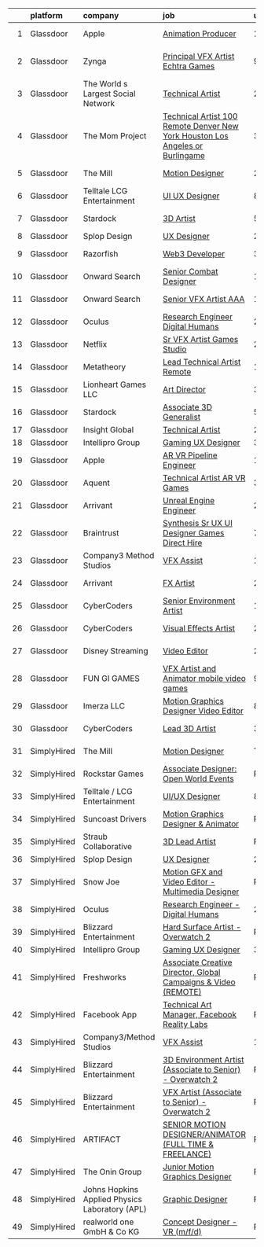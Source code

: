 

|    | platform    | company                                        | job                                                                                                                                                                                                                                                                                                                                                                                                                                                                                                                                                                                                                                                                                                                                                                                                                                                                                                                                                                                                                                                                                                                                                                                                                                                                                                                                                                                                                                                                    | update_time   | location          |
|---:|:------------|:-----------------------------------------------|:-----------------------------------------------------------------------------------------------------------------------------------------------------------------------------------------------------------------------------------------------------------------------------------------------------------------------------------------------------------------------------------------------------------------------------------------------------------------------------------------------------------------------------------------------------------------------------------------------------------------------------------------------------------------------------------------------------------------------------------------------------------------------------------------------------------------------------------------------------------------------------------------------------------------------------------------------------------------------------------------------------------------------------------------------------------------------------------------------------------------------------------------------------------------------------------------------------------------------------------------------------------------------------------------------------------------------------------------------------------------------------------------------------------------------------------------------------------------------|:--------------|:------------------|
|  1 | Glassdoor   | Apple                                          | [Animation Producer](https://www.glassdoor.com/partner/jobListing.htm?pos=126&ao=1136043&s=58&guid=00000182d9006645847c767c0c723207&src=GD_JOB_AD&t=SR&vt=w&cs=1_7f5cbea1&cb=1661498058636&jobListingId=1008071542905&jrtk=3-0-1gbcg0pjk2a6o001-1gbcg0pk1k24j800-ea0c393a144fa92e-)                                                                                                                                                                                                                                                                                                                                                                                                                                                                                                                                                                                                                                                                                                                                                                                                                                                                                                                                                                                                                                                                                                                                                                                    | 10d           | Cupertino, CA     |
|  2 | Glassdoor   | Zynga                                          | [Principal VFX Artist   Echtra Games](https://www.glassdoor.com/partner/jobListing.htm?pos=130&ao=1136043&s=58&guid=00000182d9006645847c767c0c723207&src=GD_JOB_AD&t=SR&vt=w&cs=1_5ec30b58&cb=1661498058636&jobListingId=1008075023804&jrtk=3-0-1gbcg0pjk2a6o001-1gbcg0pk1k24j800-17d460c6f555c914-)                                                                                                                                                                                                                                                                                                                                                                                                                                                                                                                                                                                                                                                                                                                                                                                                                                                                                                                                                                                                                                                                                                                                                                   | 9d            | San Francisco, CA |
|  3 | Glassdoor   | The World s Largest Social Network             | [Technical Artist](https://www.glassdoor.com/partner/jobListing.htm?pos=103&ao=1110586&s=58&guid=00000182d9006645847c767c0c723207&src=GD_JOB_AD&t=SR&vt=w&ea=1&cs=1_de13457b&cb=1661498058634&jobListingId=1008088590377&cpc=1160948BCBA38B5B&jrtk=3-0-1gbcg0pjk2a6o001-1gbcg0pk1k24j800-bf0921c90fd7ce58--6NYlbfkN0DSgjPPcnEdvoK3uuxfISLALE6pB1FR7YSHOr_tSg5_QGIhoz_2VqUepdcKLBLI_zS0AWypoy2BMJ4_DosLV7UiZm9ttBCjpd10nIK8arXd4CtTftfxm_7JkmIiQENXhdGcE_S4N7Ac2xUKOZp7EXvR4t_Kwr6nj42WCgQAd65FYbW3xP5i7EicfWBECmg2mkFMhhnsbbnMo2fksXnU_kYgKq5mpvHLcGQcy9RRsZQyiIdwbsG-cNCP1guvsS_vJogxhymqLXu_EO-NPw9l3YUXSmadSi-Yz92LGHzduEHHT5pG6EXEbs-gAUgo_zm21wFWtW0rJyuB8_unPvzhIsVyWbVyCDa9dgmwIBp7n-T1v3qMDOQGchAlbUt3T7Kb4-bjrFUpxg3R16B3yBUoRevQaD91ymsL0E2Kz0QXCuMbD3LqRrzW6uKg4UL7li8t0q6RPYbUbVRYXf9b4uoZpBFGiT5u1ST0eVBczqcbUDRrwUKVY5C4NWTdDZ-9HPwyz10dea2shGN2mOwQmF-TsrLiG61WxeNgToj6TtYo8WOvLVTjV4Uvwc-wwa6bPtVE4Df0dQYr7Ocu2F8kfRr0itxl)                                                                                                                                                                                                                                                                                                                                                                                                                                                                                                                            | 2d            | Burlingame, CA    |
|  4 | Glassdoor   | The Mom Project                                | [Technical Artist  100  Remote  Denver  New York  Houston  Los Angeles  or Burlingame ](https://www.glassdoor.com/partner/jobListing.htm?pos=104&ao=1110586&s=58&guid=00000182d9006645847c767c0c723207&src=GD_JOB_AD&t=SR&vt=w&cs=1_58b624c9&cb=1661498058634&jobListingId=1008086374102&cpc=32EE424DE2B657EB&jrtk=3-0-1gbcg0pjk2a6o001-1gbcg0pk1k24j800-def211a1335066d0--6NYlbfkN0BDp_epf89aHDQhKpPegNJQ_ldQpEFZQsM9OcONMGxWx6pU56EKHF58QjVdAUvn2gXbpX5DWfMJNO4kpapWWpE3dw2mRnYK8dMWuRa4JdVCszmjB7tOUk65xjV52BcSMEzn6JL6_0E-7pItqZZBZCKxa7CYYrfTKwGjmwminsvMnwzapH56UNRZhiSsxQSuP3PjCRpMZkQm3YOHHJFpK3OXD6rXYI2Ri5_1yqr4UtDy-0PsBlSZdBbbpEcNOPqjvfPcecHq24OYgIZiTHu9Yoxv7vg-iBS-uatgjK3Aemdn8djmLHjuioLGWU_gbLMcSKx2COxPW3S-9tBICUgdgKPaMunnptLm2TKIiFBlhsOHPYlq0eQsS1PfAY3ez2KsPKysKRE8qWaLvacG22WT0K9anuLuL96vATrahVFT88T-ys5q-wLnVUhqIJ3m99_PXn9VP06PD9g_55IaySB0wlMWvkqFn7O9XEMzjnq29LIk4Q21FmSMRsMxt8QosdHRLCBzfHwya0P2AVVr-0KkdsWv5uRn6b6GSPmacLyFNxPc3Gi82B7R1IVcnm33_df30OxpXbU-uYH46A%3D%3D)                                                                                                                                                                                                                                                                                                                                                                                                                                                                | 3d            | Houston, TX       |
|  5 | Glassdoor   | The Mill                                       | [Motion Designer](https://www.glassdoor.com/partner/jobListing.htm?pos=117&ao=1136043&s=58&guid=00000182d9006645847c767c0c723207&src=GD_JOB_AD&t=SR&vt=w&cs=1_14514a28&cb=1661498058635&jobListingId=1008095533550&jrtk=3-0-1gbcg0pjk2a6o001-1gbcg0pk1k24j800-1a702bf5e3ef25e1-)                                                                                                                                                                                                                                                                                                                                                                                                                                                                                                                                                                                                                                                                                                                                                                                                                                                                                                                                                                                                                                                                                                                                                                                       | 24h           | New York, NY      |
|  6 | Glassdoor   | Telltale   LCG Entertainment                   | [UI UX Designer](https://www.glassdoor.com/partner/jobListing.htm?pos=118&ao=1136043&s=58&guid=00000182d9006645847c767c0c723207&src=GD_JOB_AD&t=SR&vt=w&ea=1&cs=1_b3b368f6&cb=1661498058635&jobListingId=1008077348225&jrtk=3-0-1gbcg0pjk2a6o001-1gbcg0pk1k24j800-d5910ed26c772035-)                                                                                                                                                                                                                                                                                                                                                                                                                                                                                                                                                                                                                                                                                                                                                                                                                                                                                                                                                                                                                                                                                                                                                                                   | 8d            | California        |
|  7 | Glassdoor   | Stardock                                       | [3D Artist](https://www.glassdoor.com/partner/jobListing.htm?pos=125&ao=1136043&s=58&guid=00000182d9006645847c767c0c723207&src=GD_JOB_AD&t=SR&vt=w&ea=1&cs=1_58155433&cb=1661498058636&jobListingId=1008082401605&jrtk=3-0-1gbcg0pjk2a6o001-1gbcg0pk1k24j800-1d119b2ae0e00642-)                                                                                                                                                                                                                                                                                                                                                                                                                                                                                                                                                                                                                                                                                                                                                                                                                                                                                                                                                                                                                                                                                                                                                                                        | 5d            | Plymouth, MI      |
|  8 | Glassdoor   | Splop Design                                   | [UX Designer](https://www.glassdoor.com/partner/jobListing.htm?pos=115&ao=1136043&s=58&guid=00000182d9006645847c767c0c723207&src=GD_JOB_AD&t=SR&vt=w&ea=1&cs=1_331469c3&cb=1661498058635&jobListingId=1008089085671&jrtk=3-0-1gbcg0pjk2a6o001-1gbcg0pk1k24j800-ac302831dc49789c-)                                                                                                                                                                                                                                                                                                                                                                                                                                                                                                                                                                                                                                                                                                                                                                                                                                                                                                                                                                                                                                                                                                                                                                                      | 2d            | Remote            |
|  9 | Glassdoor   | Razorfish                                      | [Web3 Developer](https://www.glassdoor.com/partner/jobListing.htm?pos=119&ao=1136043&s=58&guid=00000182d9006645847c767c0c723207&src=GD_JOB_AD&t=SR&vt=w&ea=1&cs=1_40b02c72&cb=1661498058635&jobListingId=1008087508219&jrtk=3-0-1gbcg0pjk2a6o001-1gbcg0pk1k24j800-7b766c2d15860a02-)                                                                                                                                                                                                                                                                                                                                                                                                                                                                                                                                                                                                                                                                                                                                                                                                                                                                                                                                                                                                                                                                                                                                                                                   | 3d            | New York, NY      |
| 10 | Glassdoor   | Onward Search                                  | [Senior Combat Designer](https://www.glassdoor.com/partner/jobListing.htm?pos=107&ao=1110586&s=58&guid=00000182d9006645847c767c0c723207&src=GD_JOB_AD&t=SR&vt=w&cs=1_549818cf&cb=1661498058634&jobListingId=1008091252349&cpc=334ABAF5D42DC775&jrtk=3-0-1gbcg0pjk2a6o001-1gbcg0pk1k24j800-372837881576fc2b--6NYlbfkN0B7YoEZZ2QAGDyEGGmBPAUWSHc1Mt3sMCn9FehKcWA3w0R0aH9tn_iPRcrT6N-MqNQFAKWf5_ShXzFf8lpLuS_sW7r3j_xv8D7gzPD7nAFD4ZI8P0cy_FxVB13Cb06VikpK3QmtaYmjCyx2C17ebF3fOSUMMWVTrqEjyxeteEG0Q9xlilN9XtWo-WXs6n9gePJ2JzVxoNoSzOmn1ZmDjduWcv2mTQ5Nz79FMgpAGyblKFwe08Loe6RYiw52j0tnZiSLHVt_7ate-g1IgEI_35XGW0icQMe-GPh_woyNZC33Hn9oWVJ73WjxulsMx3M1xmTw8bFDlFRGCaFjf7nN5fb_CsuLrE1wW6_hjvCNu2C-5NhUZn3s-kN_c7L2ODMuAp0cgLoOoRXhl1qKgmwktBfqHbgSD1CKVIgOzh2X_XKxAhIbIxSGXtnVpYXNExikUdkYzATcr8Xo5Pi73QjnS52N8WWEQZ3vK0z7BCIt5OhflX0-khAqznjXDLgmD2jUTCuy6gvAZHyeAeG7snekRAoTZo1ed6crw-yjWnpLAyrvQm56mcEZUfqWE3gDs0N1Xj59f8bBO3qvpVp4dMmaT1wCwqUW646sEZryma1K_y4OzVrEQgTFcXzwheffTOOuhoS6gvnrD0E2ZL2QOMG5V3C-qbRPI8qiiPCwVvUrLnoh9T6ZHZkxZ3p0LzuQzP0O_MVdnXngkkRTPG1Uh2u7h0gDVzCTTmHZmMm7lXtmLQutckcb5k7d2-Uarc7s5Di_0BH3tNOmlaQz_mIJpFugQ_cwlNujiAsJvkaFlJasvdvz_-i4JHgnRqR-qfZyX-tp4nsIgMVYJveMqdPVY-bNmJG1oD-Nyl5aTliAS6aKw0xkEFD_hQDAZcaF4-Szx6dWk66licbLFyUePe2QfMm-bRsnfi3mp-0H2iyPfg4spmDvPfCgxIvCl6XY1IxMcLFpCtfZ28eIjbvBTDjtOnpbQEjxLMgUm_F1pk5yv9fhuuf4KA%3D%3D)                                                                                               | 1d            | Waltham, MA       |
| 11 | Glassdoor   | Onward Search                                  | [Senior VFX Artist  AAA ](https://www.glassdoor.com/partner/jobListing.htm?pos=110&ao=1110586&s=58&guid=00000182d9006645847c767c0c723207&src=GD_JOB_AD&t=SR&vt=w&cs=1_59ed10de&cb=1661498058634&jobListingId=1008069771850&cpc=AC285F3A3ECA6BB0&jrtk=3-0-1gbcg0pjk2a6o001-1gbcg0pk1k24j800-8e88c78bd57d52c8--6NYlbfkN0B7YoEZZ2QAGDyEGGmBPAUWSHc1Mt3sMCn9FehKcWA3w0R0aH9tn_iPRcrT6N-MqNQ16bJpm61yEj18h3sf1ASSNzPxZ_bpPPWZXMJyXTzgJ1C8oBfrqLzyltKdMBBomUQSrR_lwK1BStOglqg4Tes5iySmQZh2O5qA2h_pfhos9CH9iCJ4apEvTjVBiOr9N711mtF3W7yQsQDSZHSIZQ4tOyKp0XK3HdrXI-5nvN3saR0eWo6I1iuSbtHpyWMwKeKZUefgACpoHnOu-1SXmr_peQsh-8YLhM_83VTkzHIZ43i4LisAEJ6dOVaIoQJMUtT7N9EgsL6IU85ypWPYp11rXLZlYOj6zb6nRQCZXGQ8DPW9F5vuQ9nY7wmezYyqyucAXi-qdkU6BBziTt7YE69weHsEL2PS9evheInZp31WnZTH1KjTp85Li1YVU2Qa0i9Cc3yPvHQQY_JlxL7OfWnrYmPEhfnVPSnTDaqygDid75cyO-sFObWMnjCpAjvWFsQdS9abAYHkNzXiPbbXVCsQg3R9uuH0ts0yqYNt1k-OiKKFY7b0Rj3CLtduw3qA2eK7hs6Dh4co6bmbGPkERju9Of330b5nTHipRxi_7SdOKMfl6zn34hgojjzG7sXGwslls7rJnqHJsZXNaSNAkTmvpWuus6vbAE2Gl9VQGInCDIPDA7hU5hyURvtHAmn6Y7EcprQohpT1iPO4vZJbHK-EdBoZYj5X_t5o5u6JfE847Ob465Xw5PooFSzlXB4oGMMxCutMb6bRnWIBJN-l2pg_6VSua5oHjK7lzdgOR2g3IYu8xk7zMwZa_NQd2yTwafvDyLfsSbSy11tCX_SUS9t_EvWskLZNh_7zX_UcEeXlmPdPb5qSxH88gGMpcJEtF6Ow11UGRna1TfmoFAS2H2Ty_r39aNsHM5JGWEhFvtxAHgHwVfifks3XXvMQbevcaZrF2EVEavest3qmrRrQ-KVvuiI-D8-cBXSeJsPc8fdzUH8-1JPts9w7)                                                                                          | 12d           | San Ramon, CA     |
| 12 | Glassdoor   | Oculus                                         | [Research Engineer   Digital Humans](https://www.glassdoor.com/partner/jobListing.htm?pos=102&ao=1110586&s=58&guid=00000182d9006645847c767c0c723207&src=GD_JOB_AD&t=SR&vt=w&cs=1_fd5e9d8a&cb=1661498058633&jobListingId=1008089729839&cpc=1160948BCBA38B5B&jrtk=3-0-1gbcg0pjk2a6o001-1gbcg0pk1k24j800-1170e5d7079d50e6--6NYlbfkN0DYl4UJW4r1Vl7FEn6T9F-rD9lpC-0oMJVSiWjK_MGUd8e8cHXcpv6KPyjLHZEfqkV4p65aMquXS_Tha0gFEDxZOnAV11vEqSToC59802VSRlDBaKEMchypUM2VtA7u5cIiOei95uzPArMQ5T1ZiEEvzbMwVVSLT6eOjxuTzllhC1NNapf7Iseb0cQxJqEQuv8dkYdOIv9LArPMiQ3KO1wkzEMRUL2d3otTV2VWMZ0FPu-TdUQdNECOMLZc8FX2YVt2P_mwW8m1C_1Xfkm1pJVT4OXEvFq_SLMHp-tXXHU2-PpxRF6dlgAyKoKyVJT7ymGjkwZ9rf4g0bv5a5ixDNl5oxKTd8DQIeH-n4WvcOg9WK19sZRI_RW_GkdVp2t8azNE-qqyiM9eQvNFzQ8PGk6Hzi0IDfCoeF95DUPaqxOmK-Z3FLrchIGxb9xa4Rr33Ue99FCg5y1Ic6g2gg6MZfSEv-uFK97LpDxQeEQf0dDi6yQmzfgeRQBQOGTRuiCBK54XbDAM6jmqH7Aw0GcryCEcRmOaDlu67z4k4Vtw99lu2m-ZNcXvMdFqnKbNY1LBZnID-3tw3aqj8_lY1OKCB_Lxz1dpjFbfh4JyoGpdelQssgLn7GrJZgRZiYqbriO7wKdbHwZozJJJv3c7RL9Tuj5TaZ5XSEf993F3QbF8LJYy6FjvfxHv2MBuKW6ZoqeR8Zc4PQpyHT4ftJuBZa-4bNXFQb8pEaGB00Gz7X3dLRT0u8n5DZoHTLzBTSqLuzaMSOXc0H4DmHjlhtDouJx80HLTIde87X35nvB5JIx0nzkh6cwz8KuKwcAI7Llbv4GjPZNSuizoNJO6gkjcLmvZjT7yDtSmw93vzE6TLVpLOEGnzoGpBoqo5O171o9dF2sZV8DkTYJ_Jmppc5fjy0Gn1IHc0bjnz82Bje-X28FftJ3CB6nlV9wQlR871O9y9OTbiXQes_toI37SvlAUXBF_q1CtjfKiXTvFMfMTKYMGbv3181QfSmxLk0OHOzT7dXjsEGAANRLX65sTmWLMf77IzHfvf-Lxz2Lgs8GM5sp9bVZedMo0TYSnD65Lbdp1tmHR0Sg%3D) | 2d            | Sausalito, CA     |
| 13 | Glassdoor   | Netflix                                        | [Sr  VFX Artist   Games Studio](https://www.glassdoor.com/partner/jobListing.htm?pos=114&ao=1136043&s=58&guid=00000182d9006645847c767c0c723207&src=GD_JOB_AD&t=SR&vt=w&cs=1_3fcab286&cb=1661498058635&jobListingId=1008089697723&jrtk=3-0-1gbcg0pjk2a6o001-1gbcg0pk1k24j800-164c32bbb8b126c1-)                                                                                                                                                                                                                                                                                                                                                                                                                                                                                                                                                                                                                                                                                                                                                                                                                                                                                                                                                                                                                                                                                                                                                                         | 2d            | Remote            |
| 14 | Glassdoor   | Metatheory                                     | [Lead Technical Artist  Remote ](https://www.glassdoor.com/partner/jobListing.htm?pos=129&ao=1136043&s=58&guid=00000182d9006645847c767c0c723207&src=GD_JOB_AD&t=SR&vt=w&cs=1_29213624&cb=1661498058636&jobListingId=1008092214789&jrtk=3-0-1gbcg0pjk2a6o001-1gbcg0pk1k24j800-aa0b098897cab1cc-)                                                                                                                                                                                                                                                                                                                                                                                                                                                                                                                                                                                                                                                                                                                                                                                                                                                                                                                                                                                                                                                                                                                                                                        | 1d            | New York, NY      |
| 15 | Glassdoor   | Lionheart Games  LLC                           | [Art Director](https://www.glassdoor.com/partner/jobListing.htm?pos=123&ao=1136043&s=58&guid=00000182d9006645847c767c0c723207&src=GD_JOB_AD&t=SR&vt=w&ea=1&cs=1_34e0fcc9&cb=1661498058636&jobListingId=1008086872885&jrtk=3-0-1gbcg0pjk2a6o001-1gbcg0pk1k24j800-9319812dd6992a5a-)                                                                                                                                                                                                                                                                                                                                                                                                                                                                                                                                                                                                                                                                                                                                                                                                                                                                                                                                                                                                                                                                                                                                                                                     | 3d            | Atlanta, GA       |
| 16 | Glassdoor   | Stardock                                       | [Associate 3D Generalist](https://www.glassdoor.com/partner/jobListing.htm?pos=122&ao=1136043&s=58&guid=00000182d9006645847c767c0c723207&src=GD_JOB_AD&t=SR&vt=w&ea=1&cs=1_61bcd698&cb=1661498058635&jobListingId=1008082401598&jrtk=3-0-1gbcg0pjk2a6o001-1gbcg0pk1k24j800-484821df94f7afe5-)                                                                                                                                                                                                                                                                                                                                                                                                                                                                                                                                                                                                                                                                                                                                                                                                                                                                                                                                                                                                                                                                                                                                                                          | 5d            | Plymouth, MI      |
| 17 | Glassdoor   | Insight Global                                 | [Technical Artist](https://www.glassdoor.com/partner/jobListing.htm?pos=108&ao=1110586&s=58&guid=00000182d9006645847c767c0c723207&src=GD_JOB_AD&t=SR&vt=w&ea=1&cs=1_627f93c1&cb=1661498058634&jobListingId=1008089017679&cpc=654405A9B1E0A9F5&jrtk=3-0-1gbcg0pjk2a6o001-1gbcg0pk1k24j800-a7fbde667ab2a6fc--6NYlbfkN0BKkHZu3wF05EeDimN_p6sYpKCMArvwa95YdH7UpkaBCuXZAtggzO9lGKJZ-EjBDGEdbzM3gPxmlHuICIvOs2FJwMgv4uDhyZtWA_QXg6qexwF2Un89w_ZzG1o_phHsJbMCWJ0eaglmcYnIpDVJcUYPOdMFv_0U6dWcDoK4LiIZ9RnNRVmPJZ3cBoofKbpM5IqqKEKCsP3nvooo-i3jZakXJesGFg1LGB4qj359lwIM3dEfUxYAcRBI9wmH0U1bmifZhcjm4cSKnv0yj_RQRo8i1SgVPJIreWPLHAYJ06s8GCJ7QWxJVSpBYT9GCjpKGZLaY4KEeMm2PfEf6vNiohcK2yE3DavrGutFw8rTKus0nXWFnYALF-i4J184qIzt8oGskgR03ESNrto7dYEZdtc_LoBI_5LyQ4usB4MebAPiFBynF5OGMBlkVc3M1YW0Wn7C6imQu-r_wg9mkqYz3uQYPgdwWxaFXRo8tvDyHnoptQ-mSyk5IWPWn3684KTi-Xw_HiStnOi_ZQ%3D%3D)                                                                                                                                                                                                                                                                                                                                                                                                                                                                                                                                                                                                | 2d            | Remote            |
| 18 | Glassdoor   | Intellipro Group                               | [Gaming UX Designer](https://www.glassdoor.com/partner/jobListing.htm?pos=116&ao=1136043&s=58&guid=00000182d9006645847c767c0c723207&src=GD_JOB_AD&t=SR&vt=w&ea=1&cs=1_3c882ab7&cb=1661498058635&jobListingId=1008087209938&jrtk=3-0-1gbcg0pjk2a6o001-1gbcg0pk1k24j800-932c83873ce55dee-)                                                                                                                                                                                                                                                                                                                                                                                                                                                                                                                                                                                                                                                                                                                                                                                                                                                                                                                                                                                                                                                                                                                                                                               | 3d            | Remote            |
| 19 | Glassdoor   | Apple                                          | [AR VR Pipeline Engineer](https://www.glassdoor.com/partner/jobListing.htm?pos=105&ao=1110586&s=58&guid=00000182d9006645847c767c0c723207&src=GD_JOB_AD&t=SR&vt=w&cs=1_a4c605da&cb=1661498058634&jobListingId=1008068025666&cpc=654405A9B1E0A9F5&jrtk=3-0-1gbcg0pjk2a6o001-1gbcg0pk1k24j800-3e31f7e030a619a9--6NYlbfkN0BvKrLyj5gPmtZO9T8euul8TCxuuKNOtzRJOomxnwSEodTz2Bc-sPZl1dBMH13w-jOn-z4oREFcRMKxAO_d9jckgdAmZNeCH-vBMb5EZYWWQn24NRKpSKGkgq8Fq87y_RqJ-aFc0OpujB-kyuL0R_EaAYBNg7OCR3OEqNr7_vy0sPy-3O13pF92_zC9vQEWLFcUtgsnBK3lUxTlGnmTjR0ikhR48TZvqBLJBk8yvaVDN62m9goQIUiV682ndh2qhjKx6EDyaH0a2bqF-G1NPn5LdtZtpCrBtCSeXII5Wv7o_zDx9u6L3mRacVKk7Adf463dEtJPcXsBlEyNIhdKlBsim7rGfN1nJYZtdBnuuWYEvQOil_4yu-u_QxU-OCgM_LIxgCoERAz4zwqb0vvYdVo5ZlnlzO9UH5Xo5LY6MlJ0O0SCkIgOmpf19w4F3bj9aNYE1umXdVI0OG0pgHtp2hgLK5SeSiPKMi3HIYizE523KVoW3kKttHqHI8CiKzjPEvAJD6MInNe9Hm6arvHLSre8ot9n0KQG7q4e3QtuR0inSWrRFSMROafX9cUI3SbfGhr6o9EK5ErVg_Aq5H7zpnaPDOjPZsTZmnhyBUYex2_NrHiYmaP74fVyuum4CZ-bcZmZd-xmOkFoh-32xVNN886sQn1lmZ72NnSwEgBWJVjBuY9a-a1xTcyXrKZILiLtWWg2j_xXKYErdsYX-Q5-LIgZSWIAQPjKfLKSetdXrnfmJEeztLhbgsLzf50mLtVW2uiP5_TLIBAhdc_FhuLIM02uaEvyoFjerQ3TJbCPPLpqzOwH5trJNKz3tQxlk-YV4GSnWgb_B8obm7v4Knm5JPRpFebe5nhN1wUIRxDUNPwhBPaeK-UYqXfyTvkr94mennBw0llQBFU_zxffxOQ4HNRlu_WsLIe_ZrXrCae-jHsWAUR7UgiOO3VL2YUOk-iwMpc%3D)                                                                                                                                            | 13d           | Seattle, WA       |
| 20 | Glassdoor   | Aquent                                         | [Technical Artist   AR   VR   Games](https://www.glassdoor.com/partner/jobListing.htm?pos=112&ao=1110586&s=58&guid=00000182d9006645847c767c0c723207&src=GD_JOB_AD&t=SR&vt=w&cs=1_49ef39d7&cb=1661498058634&jobListingId=1008086772700&cpc=334ABAF5D42DC775&jrtk=3-0-1gbcg0pjk2a6o001-1gbcg0pk1k24j800-805c6dc44424477d--6NYlbfkN0DMrcEu7yrtATojKJA7cEzGQ3FdRGWLh0CZQInL4ECGI9gD0Wolx9R2v-Aex0-GK04kX544nbyaW8s9dJMvki_EvMa9Eu9YOZ67GwZDVQ-SrtZz4RE7f7IMD1UDg3oTKhtW5cUM0rLbsBONJC7MU7sMEoupUWqvRo1LSy8_VR_X0Bud8kzNmp5KLWVskrbQlvmBhsZVqGaUlwHcnZAYHAA2kAaryUCZBf5lZIb2R6BT7P3KevmTQXkSlboexX0l845Qn-hciKoPI0_l_VorewtOHEq6PZlYRTWrm6kI5Si3UsTszfL667w7IRi3E1N1lLQiMti-jpR__wSAZnVOC_ArX8-y3rzSPoy8_Dqj9kCKUab4TQ8ZjceKoR6uSfG9BgWhbe-aia9Q3gFAOZzpERzTPLUisVkIj673kJGqjxZnahXGQ41YzPmANwn7s-Bd4My7m12QTCrEMw%3D%3D)                                                                                                                                                                                                                                                                                                                                                                                                                                                                                                                                                                                                                                                   | 3d            | Denver, CO        |
| 21 | Glassdoor   | Arrivant                                       | [Unreal Engine Engineer](https://www.glassdoor.com/partner/jobListing.htm?pos=101&ao=1110586&s=58&guid=00000182d9006645847c767c0c723207&src=GD_JOB_AD&t=SR&vt=w&ea=1&cs=1_483adb6e&cb=1661498058633&jobListingId=1008089802825&cpc=280AB1FAEDD8D536&jrtk=3-0-1gbcg0pjk2a6o001-1gbcg0pk1k24j800-e5217a312dbf1f02--6NYlbfkN0DSgjPPcnEdvoK3uuxfISLALE6pB1FR7YSHOr_tSg5_QCn410VK5Ds4bQGcKtrI54-qYzWIzv5NJktXftqy8THeu3kw2y1ZXJJCQPvuQX0JTWIj6-QFbOlGSdn-436E-Z4V0FA4BnNAx_k4fyA4im-CLpqIae37JPEZYCNJ-RNTR3pjB_aoZ74GE04ZFeFTGE4H5jvuWr-hO8ou1iNlm63n3ztMD42ixv22Oq33wpNTcHjJ45oYmjI4p5ZmGqfOdzuL3bnE5b0dGgOZLkFK7RE6ozBx4pMhgySRbb-E0GxG0rcl-5WA9gcjUqvrDvFJgSKDu96XSB8sw9h6X7e3G21CSqvFFga_vluhVqBHw5R34NgoXdYwjc12mhEGAFnCNKOdNqz7OevATKkNkfxEKP6A_rMHMYVzS9E1_-vQMA5f95TSIAVXLeqInE0ehMNZdAr8ZD2DnCebv84b7eTR-14gOhYovXKDwad9hlEQ-5_jL5CdqXZCM4fxgbYlUhv5lhvSKObMnRgcNEbOo_xUpEk7IW-n2bzn-TEKtLpHTESshvvdJ29dW_Ba8ial4P95XPE%3D)                                                                                                                                                                                                                                                                                                                                                                                                                                                                                                                                        | 2d            | Los Angeles, CA   |
| 22 | Glassdoor   | Braintrust                                     | [Synthesis   Sr UX UI Designer   Games  Direct Hire ](https://www.glassdoor.com/partner/jobListing.htm?pos=121&ao=1136043&s=58&guid=00000182d9006645847c767c0c723207&src=GD_JOB_AD&t=SR&vt=w&ea=1&cs=1_e698ec4e&cb=1661498058635&jobListingId=1008079231778&jrtk=3-0-1gbcg0pjk2a6o001-1gbcg0pk1k24j800-c6b65c1bded44c5a-)                                                                                                                                                                                                                                                                                                                                                                                                                                                                                                                                                                                                                                                                                                                                                                                                                                                                                                                                                                                                                                                                                                                                              | 7d            | San Francisco, CA |
| 23 | Glassdoor   | Company3 Method Studios                        | [VFX Assist](https://www.glassdoor.com/partner/jobListing.htm?pos=124&ao=1136043&s=58&guid=00000182d9006645847c767c0c723207&src=GD_JOB_AD&t=SR&vt=w&cs=1_52968c2c&cb=1661498058636&jobListingId=1008072978270&jrtk=3-0-1gbcg0pjk2a6o001-1gbcg0pk1k24j800-ddbff146cf3d76c6-)                                                                                                                                                                                                                                                                                                                                                                                                                                                                                                                                                                                                                                                                                                                                                                                                                                                                                                                                                                                                                                                                                                                                                                                            | 10d           | New York, NY      |
| 24 | Glassdoor   | Arrivant                                       | [FX Artist](https://www.glassdoor.com/partner/jobListing.htm?pos=106&ao=1110586&s=58&guid=00000182d9006645847c767c0c723207&src=GD_JOB_AD&t=SR&vt=w&ea=1&cs=1_6e0de2d4&cb=1661498058634&jobListingId=1008089276372&cpc=FD1C1DA32C38CFA7&jrtk=3-0-1gbcg0pjk2a6o001-1gbcg0pk1k24j800-63f6abe0f7fa3840--6NYlbfkN0DSgjPPcnEdvoK3uuxfISLALE6pB1FR7YSHOr_tSg5_QGIhoz_2VqUepdcKLBLI_zSNe7A9t63R-AVEXVyTMax4gsRIVP6c5LkFyiNbEM12V4a2la9olLBzz3QZmkD5KgKtagPIHT5QMclNF3qgczJC0_mR6EfjmwW3Cdw7voeZHg2qdOqKRKvlp3rBtfkp-dvnucmA6kJVp3uwTROKrgITCWCcwcF5Z7o1pX5IAeMMHnfidF8M05srYhj2719H9rgaSI8JDjayWY0VDqCu5eRC-jjVaJrOTYR5XDEp8U64-ipG2RcaVN94KilKPFTql-2F9y3aHdU_Gdu3ikp0TAhpw7Xm1gssk-hesJgssxnWcDTNiWKaf3gEchRUjgctGGG7XtY0Nuq-YO-HHT-SZR3K0ahNXIx7gqK5EqH4Ee01K5nx3oAYtDSOU_xK4OhabicGYJl2Zwc_UEsm3yMBUu9g1Qw1_hlMRQuQhgn6_WaOpE4krhA_zkuOnmEhts4oV81r2qgfqiZ13zg6ADa45IbeAKDSRGNmG94__rRgFere4-l0IoKJdHchgbPuixIu4UfAnff3FjK6tA%3D%3D)                                                                                                                                                                                                                                                                                                                                                                                                                                                                                                                                       | 2d            | Los Angeles, CA   |
| 25 | Glassdoor   | CyberCoders                                    | [Senior Environment Artist](https://www.glassdoor.com/partner/jobListing.htm?pos=111&ao=1110586&s=58&guid=00000182d9006645847c767c0c723207&src=GD_JOB_AD&t=SR&vt=w&ea=1&cs=1_731144ae&cb=1661498058635&jobListingId=1008092505246&cpc=C4A69CCDBB3B9599&jrtk=3-0-1gbcg0pjk2a6o001-1gbcg0pk1k24j800-67010478ad73f9e4--6NYlbfkN0CpFJQzrgRR8WqXWK1qKKEqALWJw739KlKqr2H-MSI4eoBlI4EFrmor2FYZMP3muM3jkSjwsaQaJb386gmyAM_wMXXOHMnQKhlmySIPD0xjVEPRX1PdbWr9IL-nR75FSsSOR4guHXMGhM7QxbMN2B0U0CPKnb4jRT9oN_eO2UNzYNFKzJCswlbvu3CeIlS1ZDikrQYShRttweD636OGbhLhqYOeoK1yfcESb5l4-TAbOYIgjZ7DNipkH_ycX4OFwRCUrkjyrM8LSh52HODzMCQegaD0Db3QSKdjBoK9xi7LFps2O84HOfmikmAtgvhwrN54dNEfRiHfRHTgkW8YZgceXTwZ0Ggu51lrh3WzjLqVre1uKl0_aVyQiBfnusXvlNqhhZcdr9o_iIBlJI7H4Es0_ns7cMUg-JvldLapQGHbpV9YNxnQ3clGPPKytFeaIZZx7u4u8c8688tU74PLAPgu28HreIVv_iMMgPQ_9jfYn900Yp-_RXySVIUfOlJ7Fe9VWOp8Tk5iiq3E-3hH8iso8Ubn5Y9lkf0yK1YkqVmd-aMcK2VbYf9eTP2vlR5FKY_77sOriiXUKqUuGv73nzK5CGIuggGm7OCjhhXXb8jdrfblzMufz6LTJ7NNdZDihGzGTtNkojYTK5O64MB_R86eUtkoYdt1wiOkLn71DZ9L_jdUdZm5-p5mLmBpRKgIuQHmHl2WOf8p4VMcQCdk-2v-u5d6RoN4m1nH2Dla-Z6Ax6aQf78k4f6-oUlEnDjmX-fMfunaTCXUE3TAwo-94YUYsEgaFjxZ3dVu0mMnRq-Qb7dvoF11e5RDMuW1CLA6mRNgE0xHBHEM5WEc3G7vF3ZSVbt25TNEE1CK27c2n8raWQI1nOm8d1_11bKSvt6Mw7nzjBTrURhDijLZShEnGKrLUoYN9swzjwx95Zsv7W_cjyl6QqlXuEWwr3X4D9bmribVC9I0SrlI56XjycD-6HwR)                                                                                                                   | 1d            | Eugene, OR        |
| 26 | Glassdoor   | CyberCoders                                    | [Visual Effects Artist](https://www.glassdoor.com/partner/jobListing.htm?pos=109&ao=1110586&s=58&guid=00000182d9006645847c767c0c723207&src=GD_JOB_AD&t=SR&vt=w&ea=1&cs=1_b0a350d6&cb=1661498058634&jobListingId=1008095416244&cpc=334ABAF5D42DC775&jrtk=3-0-1gbcg0pjk2a6o001-1gbcg0pk1k24j800-c560cdef6aa7b637--6NYlbfkN0CpFJQzrgRR8WqXWK1qKKEqALWJw739KlKqr2H-MSI4eoBlI4EFrmor2FYZMP3muM0YFdWmT9tyVNqw68Sp-hmBZCNE2lgdlRC8IH4vLtiAdXJ7Qe3BZOKH8LkqNcN5a75H3IE_o0j9LY8YpJfip6GLNq7wZVIqN0Nhjc8OPvUWqeKt43lwq0whwlySNqBZmR5GhdMaU3FEja4OvW1-wn8MJBxiwLYEBALEpzs3UkHKjPa7UQ0G7hmFi3pBRWvnDOXfTYhhbP8BDnJmr68KSrZ5QjUmwI0yCM0JZkK64h5dQAGh1RhxbUHJ4qcabP4TMb_ZvQ-RgxCoFPn6e5LcpXYRd9tjQPnmjIEFKETx8k5Ir2FMxEc6SHEed_0WhaPjEoWjBzgBrtCcne98jc6LalV01gN-hG37rhMWr5Botm_VLCVhYnkDynZi8JwMa_IsHSs5ktPNmQzpf-COOPcZjTr_8Jztfp7mlFIeIQOQBJ2CT_9aMKdv00hQib23ijUiDHukR0jkYhJRphB2C4juBRk1tS-scQ8RHfFUgMEZ7olYAbfmOVBazWurbR7xSmCZhyMZNx7sT_IMKx2SWrbFSNb9gCj-d6LagRvXwNQyGkDx5A63kpnCMWgDqYlWTPFczZ7sB1aC-xL4AsJrMfJlJLrmR_VsOmDVYV1C_L1fmg4EURRDlxZze1NdntWcmMf1IvKv3aRp_a7_lWqi7vj82MK06dty32Z0jUHgX8SixJnnt5fLyac2Cfsab-aYFSs3MfPhscoI52n5tcKs4YahF9JLewb8aj5KbNKkzbj2nPASog87TZRGbv2bwZ2AAovKVN8ylY1Ovt90uPOoR6-T-HCS6GUVnQe7HIo3oyy3R5MRoDRjld5SB53TbjusXf-hpOKdfOZqqstqMix1fceLLZfCWmLEMQQI5GpupX-bMrEzuYbaPMH4ArITx52-Z6frcvdIGVH_AFcIiW1HcdEVhUvygcVS718cNkFZ79QUVwgDbA%3D%3D)                                                                                           | 24h           | Los Angeles, CA   |
| 27 | Glassdoor   | Disney Streaming                               | [Video Editor](https://www.glassdoor.com/partner/jobListing.htm?pos=120&ao=1136043&s=58&guid=00000182d9006645847c767c0c723207&src=GD_JOB_AD&t=SR&vt=w&cs=1_6eb79443&cb=1661498058635&jobListingId=1008093558498&jrtk=3-0-1gbcg0pjk2a6o001-1gbcg0pk1k24j800-31c3af5dcc9891ae-)                                                                                                                                                                                                                                                                                                                                                                                                                                                                                                                                                                                                                                                                                                                                                                                                                                                                                                                                                                                                                                                                                                                                                                                          | 24h           | New York, NY      |
| 28 | Glassdoor   | FUN GI GAMES                                   | [VFX Artist and Animator  mobile video games ](https://www.glassdoor.com/partner/jobListing.htm?pos=128&ao=1136043&s=58&guid=00000182d9006645847c767c0c723207&src=GD_JOB_AD&t=SR&vt=w&ea=1&cs=1_5b6922e0&cb=1661498058636&jobListingId=1008074799493&jrtk=3-0-1gbcg0pjk2a6o001-1gbcg0pk1k24j800-b90be397940a31e5-)                                                                                                                                                                                                                                                                                                                                                                                                                                                                                                                                                                                                                                                                                                                                                                                                                                                                                                                                                                                                                                                                                                                                                     | 9d            | El Segundo, CA    |
| 29 | Glassdoor   | Imerza  LLC                                    | [Motion Graphics Designer Video Editor](https://www.glassdoor.com/partner/jobListing.htm?pos=127&ao=1136043&s=58&guid=00000182d9006645847c767c0c723207&src=GD_JOB_AD&t=SR&vt=w&ea=1&cs=1_065b2132&cb=1661498058636&jobListingId=1008075848491&jrtk=3-0-1gbcg0pjk2a6o001-1gbcg0pk1k24j800-6ca1c1b9b1645274-)                                                                                                                                                                                                                                                                                                                                                                                                                                                                                                                                                                                                                                                                                                                                                                                                                                                                                                                                                                                                                                                                                                                                                            | 8d            | Sarasota, FL      |
| 30 | Glassdoor   | CyberCoders                                    | [Lead 3D Artist](https://www.glassdoor.com/partner/jobListing.htm?pos=113&ao=1110586&s=58&guid=00000182d9006645847c767c0c723207&src=GD_JOB_AD&t=SR&vt=w&ea=1&cs=1_df40c742&cb=1661498058635&jobListingId=1008087417900&cpc=AC285F3A3ECA6BB0&jrtk=3-0-1gbcg0pjk2a6o001-1gbcg0pk1k24j800-d96e0cd47b04e7a7--6NYlbfkN0CpFJQzrgRR8WqXWK1qKKEqALWJw739KlKqr2H-MSI4eoBlI4EFrmor2FYZMP3muM1cTRVxepzo1cDgyibSS0fwYTxqFGIncQmGlepjvNkpyCM9CDb-w1vj-mILMxPfIGeqLa5kV-Xyo3KyAgGfu_I-nofrSQxmsEloGv-CfESEPuvzhPDXA57eU48qFZy-G9vENRN7VjEqf4BCqE2POKc1e0Y4AQLsFF2OUWrnB5rzPUEtl7DfnA8O41Pb7ywuYzKakbC0BybIOHQfvb43ZbtBes5lT_o71SWLoeTZeWKOviWJ4vIIfQN-KByCMuoLhkq17HhvDYP4xBRtEzlt26b7mwysLlru2d_YCtEYF8rs0gEMWQL8O4EpPzjEg6KWGRVlmNFpr0swP5Ua4QIaneAF01dxe4YMXdCtBYeEjPX2RYmnTZSdz6zWf6Mazh2E81KFUklWyfmshdUkU3vO88b0KuohTb5gp-dpyGzJrMp_L3oChbMhyV4aBE5pJT1aNSVBOVE5GagbQS_sTvB4YgKC9_Kc23bGrkbu52nPxH0jeGybvxPdLEukvTQ-Eq50BI61WOoq5fK0IxR2eAf49Ou59cgYsz6agjjL9eDWsERWdiw3Ws1mciduVAa5sxjunyDy18msXhwaxG2bVGqunRap7gNWAvVNPFAvniJRdKEwESKWv7cyCSbQUU3Uu5moFySIHPBY3yglI21o_iuyfUqfrziwWTsse_ArfppLnI0A1HWchR8Qjtdd9kyIjLMDjlyTJmHGhvziyf_zE3J6n25QSIexvEEPkZpeuDKglgod5fA4jLqCkWD_Gv-VYhRFUwWwI4ulQ9ckiOMVykV2ZG4IGQyBuPzWUaROfZX1NPzpbZwkuUHdqT_C86uWOcVIRxtKimF0qSANyRN9A81GX890AiaH2cwH9WULi2fcxxaQop0ClN4kZU6urNw4BWyNzDb5A0NtFMmg2JGGVvm49iYjBgDRDWT_YLE%3D)                                                                                                                | 3d            | Los Angeles, CA   |
| 31 | SimplyHired | The Mill                                       | [Motion Designer](https://www.simplyhired.com/job/eYASE0eTC8-zhfsOQMoIGHVi43VzWfWpInwA7ZTYJ_mc6wNLDMnj5Q?q=vfx+designer)                                                                                                                                                                                                                                                                                                                                                                                                                                                                                                                                                                                                                                                                                                                                                                                                                                                                                                                                                                                                                                                                                                                                                                                                                                                                                                                                               | Today         | New York, NY      |
| 32 | SimplyHired | Rockstar Games                                 | [Associate Designer: Open World Events](https://www.simplyhired.com/job/vdV8vlT3gviLv2JCIKjxS72bf-KmVFeMRA0oYSRtEaTI4YyrugfY7Q?q=vfx+designer)                                                                                                                                                                                                                                                                                                                                                                                                                                                                                                                                                                                                                                                                                                                                                                                                                                                                                                                                                                                                                                                                                                                                                                                                                                                                                                                         | Recently      | Carlsbad, CA      |
| 33 | SimplyHired | Telltale / LCG Entertainment                   | [UI/UX Designer](https://www.simplyhired.com/job/OTLQIJmlmbbdN1RBMEi_j_bXY5ZcGV_nochz_XDuvHc4OmIhkuBwbw?q=vfx+designer)                                                                                                                                                                                                                                                                                                                                                                                                                                                                                                                                                                                                                                                                                                                                                                                                                                                                                                                                                                                                                                                                                                                                                                                                                                                                                                                                                | 8d            | California        |
| 34 | SimplyHired | Suncoast Drivers                               | [Motion Graphics Designer & Animator](https://www.simplyhired.com/job/Aci02jsFFmL9Rwj8UE6Pi0LZdwXUIpiX-TIN5bVsbH-jwXpJgr8IIw?q=vfx+designer)                                                                                                                                                                                                                                                                                                                                                                                                                                                                                                                                                                                                                                                                                                                                                                                                                                                                                                                                                                                                                                                                                                                                                                                                                                                                                                                           | Recently      | Tampa, FL         |
| 35 | SimplyHired | Straub Collaborative                           | [3D Lead Artist](https://www.simplyhired.com/job/oajsZy8wtmR9iP3wMtttISCS7viAvsr0ilPj1czPqU1jsRMzRgquLg?q=vfx+designer)                                                                                                                                                                                                                                                                                                                                                                                                                                                                                                                                                                                                                                                                                                                                                                                                                                                                                                                                                                                                                                                                                                                                                                                                                                                                                                                                                | Recently      | Remote            |
| 36 | SimplyHired | Splop Design                                   | [UX Designer](https://www.simplyhired.com/job/1QHEzY9K1JXcQD1-GL3_WWJcrMmo04UHCFVW21Nf2GCPgE1NLGUROQ?q=vfx+designer)                                                                                                                                                                                                                                                                                                                                                                                                                                                                                                                                                                                                                                                                                                                                                                                                                                                                                                                                                                                                                                                                                                                                                                                                                                                                                                                                                   | 2d            | Remote            |
| 37 | SimplyHired | Snow Joe                                       | [Motion GFX and Video Editor - Multimedia Designer](https://www.simplyhired.com/job/HVMBdr8b-igGIhhIJ2JTxOIvspmn-MTBjFfJSBLKydVFxUwzfpgZ3Q?q=vfx+designer)                                                                                                                                                                                                                                                                                                                                                                                                                                                                                                                                                                                                                                                                                                                                                                                                                                                                                                                                                                                                                                                                                                                                                                                                                                                                                                             | Recently      | Hoboken, NJ       |
| 38 | SimplyHired | Oculus                                         | [Research Engineer - Digital Humans](https://www.simplyhired.com/job/RPi93xTkL3ttpWk-8Uz9g-roXtdIaPz-Ig9nRfjQiwcXoZCn3nsaOA?q=vfx+designer)                                                                                                                                                                                                                                                                                                                                                                                                                                                                                                                                                                                                                                                                                                                                                                                                                                                                                                                                                                                                                                                                                                                                                                                                                                                                                                                            | 2d            | Sausalito, CA     |
| 39 | SimplyHired | Blizzard Entertainment                         | [Hard Surface Artist - Overwatch 2](https://www.simplyhired.com/job/6UbuxcizWm0FGl0VWvCtYyHq-2-jjcWZ_YsxRvD4XaS9M8_zOx_FMA?q=vfx+designer)                                                                                                                                                                                                                                                                                                                                                                                                                                                                                                                                                                                                                                                                                                                                                                                                                                                                                                                                                                                                                                                                                                                                                                                                                                                                                                                             | Recently      | Irvine, CA        |
| 40 | SimplyHired | Intellipro Group                               | [Gaming UX Designer](https://www.simplyhired.com/job/GCrsGjLD2pf_v4I-QEFJst6PyfrEzXiV4myx4i3f9_DhC97k7JSCDw?q=vfx+designer)                                                                                                                                                                                                                                                                                                                                                                                                                                                                                                                                                                                                                                                                                                                                                                                                                                                                                                                                                                                                                                                                                                                                                                                                                                                                                                                                            | 3d            | Remote            |
| 41 | SimplyHired | Freshworks                                     | [Associate Creative Director, Global Campaigns & Video (REMOTE)](https://www.simplyhired.com/job/5ElCwH5SLy50PlDyWwa5h2ixj-Wp0aniY4EbLLyNC4fMnB1yq0hbpg?q=vfx+designer)                                                                                                                                                                                                                                                                                                                                                                                                                                                                                                                                                                                                                                                                                                                                                                                                                                                                                                                                                                                                                                                                                                                                                                                                                                                                                                | Recently      | San Mateo, CA     |
| 42 | SimplyHired | Facebook App                                   | [Technical Art Manager, Facebook Reality Labs](https://www.simplyhired.com/job/SaCxNEp2ripL1g9h_yS5P2BXExX71-jZEQCuADsvER2xUEivykHroQ?q=vfx+designer)                                                                                                                                                                                                                                                                                                                                                                                                                                                                                                                                                                                                                                                                                                                                                                                                                                                                                                                                                                                                                                                                                                                                                                                                                                                                                                                  | Recently      | Remote            |
| 43 | SimplyHired | Company3/Method Studios                        | [VFX Assist](https://www.simplyhired.com/job/ENgspAYczPg2H698kXNgI0NwisvVH9m09pvXXK8uY444DwpcvyeRaw?q=vfx+designer)                                                                                                                                                                                                                                                                                                                                                                                                                                                                                                                                                                                                                                                                                                                                                                                                                                                                                                                                                                                                                                                                                                                                                                                                                                                                                                                                                    | 10d           | New York, NY      |
| 44 | SimplyHired | Blizzard Entertainment                         | [3D Environment Artist (Associate to Senior) - Overwatch 2](https://www.simplyhired.com/job/pw88DtF0EULjjFMy83MMr_Hg0HBZII6DCgYGL9C12joglMD-Z-Xwnw?q=vfx+designer)                                                                                                                                                                                                                                                                                                                                                                                                                                                                                                                                                                                                                                                                                                                                                                                                                                                                                                                                                                                                                                                                                                                                                                                                                                                                                                     | Recently      | Irvine, CA        |
| 45 | SimplyHired | Blizzard Entertainment                         | [VFX Artist (Associate to Senior) - Overwatch 2](https://www.simplyhired.com/job/2d70J5UkkZ2YmvlvJfcaEqf0vVFEZwLt57euRMmQlk3Afx_2Q_gYzw?q=vfx+designer)                                                                                                                                                                                                                                                                                                                                                                                                                                                                                                                                                                                                                                                                                                                                                                                                                                                                                                                                                                                                                                                                                                                                                                                                                                                                                                                | Recently      | Irvine, CA        |
| 46 | SimplyHired | ARTIFACT                                       | [SENIOR MOTION DESIGNER/ANIMATOR (FULL TIME & FREELANCE)](https://www.simplyhired.com/job/LTR7Y7Kwf6n-ZIbGnhcK8WIX-OwUshiCGUxX-7sC46ppnX2Pz24O7g?q=vfx+designer)                                                                                                                                                                                                                                                                                                                                                                                                                                                                                                                                                                                                                                                                                                                                                                                                                                                                                                                                                                                                                                                                                                                                                                                                                                                                                                       | Recently      | Atlanta, GA       |
| 47 | SimplyHired | The Onin Group                                 | [Junior Motion Graphics Designer](https://www.simplyhired.com/job/nSXtfF1EjgxbugspMbVz4pw-dqD4bVPY3wpqsv8GXCQLtUJjacxVMw?q=vfx+designer)                                                                                                                                                                                                                                                                                                                                                                                                                                                                                                                                                                                                                                                                                                                                                                                                                                                                                                                                                                                                                                                                                                                                                                                                                                                                                                                               | Recently      | Birmingham, AL    |
| 48 | SimplyHired | Johns Hopkins Applied Physics Laboratory (APL) | [Graphic Designer](https://www.simplyhired.com/job/qGHtNnvDZsyi1u2c2ajCp71Ah6JDiPm6mQMoy7LUhAGhl3nNdI7Peg?q=vfx+designer)                                                                                                                                                                                                                                                                                                                                                                                                                                                                                                                                                                                                                                                                                                                                                                                                                                                                                                                                                                                                                                                                                                                                                                                                                                                                                                                                              | Recently      | Laurel, MD        |
| 49 | SimplyHired | realworld one GmbH & Co KG                     | [Concept Designer - VR (m/f/d)](https://www.simplyhired.com/job/9M9B0HjzlxbnEWwSs63j38J2jv4QAGwRz17kgQnuQPJjtHPVVTunxA?q=vfx+designer)                                                                                                                                                                                                                                                                                                                                                                                                                                                                                                                                                                                                                                                                                                                                                                                                                                                                                                                                                                                                                                                                                                                                                                                                                                                                                                                                 | Recently      | Remote            |